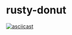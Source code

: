 # rusty-donut

[![asciicast](https://asciinema.org/a/6BnxBD0Ad0zSlt7bpX1yVCVYK.svg)](https://asciinema.org/a/6BnxBD0Ad0zSlt7bpX1yVCVYK)